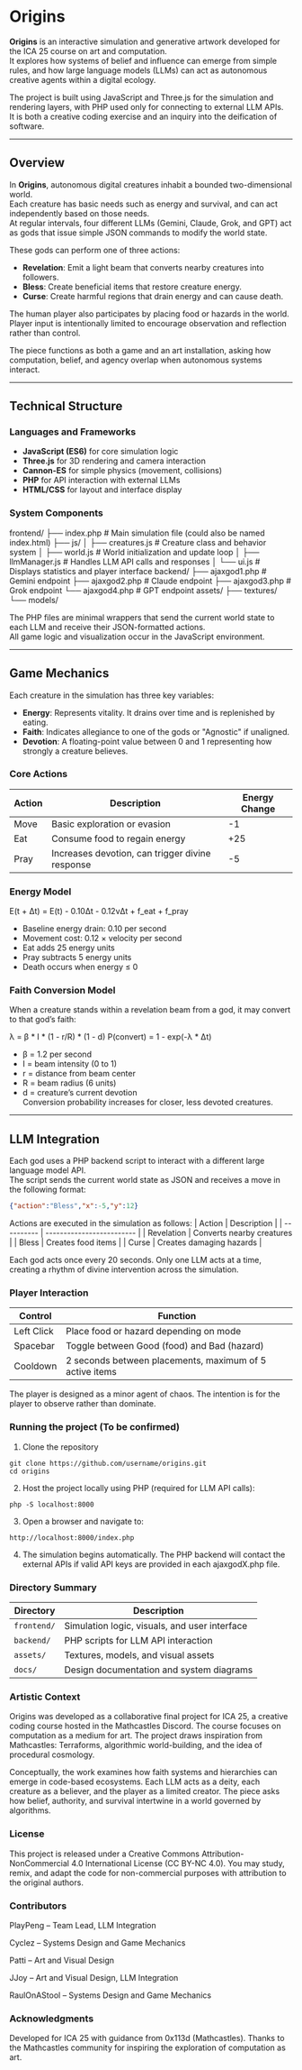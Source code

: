 # Origins

**Origins** is an interactive simulation and generative artwork developed for the ICA 25 course on art and computation.  
It explores how systems of belief and influence can emerge from simple rules, and how large language models (LLMs) can act as autonomous creative agents within a digital ecology.

The project is built using JavaScript and Three.js for the simulation and rendering layers, with PHP used only for connecting to external LLM APIs.  
It is both a creative coding exercise and an inquiry into the deification of software.

---

## Overview

In **Origins**, autonomous digital creatures inhabit a bounded two-dimensional world.  
Each creature has basic needs such as energy and survival, and can act independently based on those needs.  
At regular intervals, four different LLMs (Gemini, Claude, Grok, and GPT) act as gods that issue simple JSON commands to modify the world state.

These gods can perform one of three actions:

- **Revelation**: Emit a light beam that converts nearby creatures into followers.  
- **Bless**: Create beneficial items that restore creature energy.  
- **Curse**: Create harmful regions that drain energy and can cause death.

The human player also participates by placing food or hazards in the world.  
Player input is intentionally limited to encourage observation and reflection rather than control.

The piece functions as both a game and an art installation, asking how computation, belief, and agency overlap when autonomous systems interact.

---

## Technical Structure

### Languages and Frameworks

- **JavaScript (ES6)** for core simulation logic
- **Three.js** for 3D rendering and camera interaction
- **Cannon-ES** for simple physics (movement, collisions)
- **PHP** for API interaction with external LLMs
- **HTML/CSS** for layout and interface display

### System Components

frontend/
├── index.php # Main simulation file (could also be named index.html)
├── js/
│ ├── creatures.js # Creature class and behavior system
│ ├── world.js # World initialization and update loop
│ ├── llmManager.js # Handles LLM API calls and responses
│ └── ui.js # Displays statistics and player interface
backend/
├── ajaxgod1.php # Gemini endpoint
├── ajaxgod2.php # Claude endpoint
├── ajaxgod3.php # Grok endpoint
└── ajaxgod4.php # GPT endpoint
assets/
├── textures/
└── models/


The PHP files are minimal wrappers that send the current world state to each LLM and receive their JSON-formatted actions.  
All game logic and visualization occur in the JavaScript environment.

---

## Game Mechanics

Each creature in the simulation has three key variables:

- **Energy**: Represents vitality. It drains over time and is replenished by eating.  
- **Faith**: Indicates allegiance to one of the gods or "Agnostic" if unaligned.  
- **Devotion**: A floating-point value between 0 and 1 representing how strongly a creature believes.

### Core Actions

| Action | Description | Energy Change |
|---------|--------------|----------------|
| Move | Basic exploration or evasion | -1 |
| Eat | Consume food to regain energy | +25 |
| Pray | Increases devotion, can trigger divine response | -5 |

### Energy Model
E(t + Δt) = E(t) - 0.10Δt - 0.12vΔt + f_eat + f_pray


- Baseline energy drain: 0.10 per second  
- Movement cost: 0.12 × velocity per second  
- Eat adds 25 energy units  
- Pray subtracts 5 energy units  
- Death occurs when energy ≤ 0

### Faith Conversion Model

When a creature stands within a revelation beam from a god, it may convert to that god’s faith:

λ = β * I * (1 - r/R) * (1 - d)
P(convert) = 1 - exp(-λ * Δt)


- β = 1.2 per second  
- I = beam intensity (0 to 1)  
- r = distance from beam center  
- R = beam radius (6 units)  
- d = creature’s current devotion  
Conversion probability increases for closer, less devoted creatures.

---

## LLM Integration

Each god uses a PHP backend script to interact with a different large language model API.  
The script sends the current world state as JSON and receives a move in the following format:

```json
{"action":"Bless","x":-5,"y":12}
```

Actions are executed in the simulation as follows:
| Action     | Description               |
| ---------- | ------------------------- |
| Revelation | Converts nearby creatures |
| Bless      | Creates food items        |
| Curse      | Creates damaging hazards  |

Each god acts once every 20 seconds.
Only one LLM acts at a time, creating a rhythm of divine intervention across the simulation.

### Player Interaction

| Control    | Function                                                |
| ---------- | ------------------------------------------------------- |
| Left Click | Place food or hazard depending on mode                  |
| Spacebar   | Toggle between Good (food) and Bad (hazard)             |
| Cooldown   | 2 seconds between placements, maximum of 5 active items |

The player is designed as a minor agent of chaos.
The intention is for the player to observe rather than dominate.

### Running the project (To be confirmed)
1. Clone the repository
```
git clone https://github.com/username/origins.git
cd origins
```
2. Host the project locally using PHP (required for LLM API calls):
```
php -S localhost:8000
```
3. Open a browser and navigate to:
```
http://localhost:8000/index.php
```
4. The simulation begins automatically.
The PHP backend will contact the external APIs if valid API keys are provided in each ajaxgodX.php file.

### Directory Summary

| Directory   | Description                                   |
| ----------- | --------------------------------------------- |
| `frontend/` | Simulation logic, visuals, and user interface |
| `backend/`  | PHP scripts for LLM API interaction           |
| `assets/`   | Textures, models, and visual assets           |
| `docs/`     | Design documentation and system diagrams      |

### Artistic Context

Origins was developed as a collaborative final project for ICA 25, a creative coding course hosted in the Mathcastles Discord.
The course focuses on computation as a medium for art.
The project draws inspiration from Mathcastles: Terraforms, algorithmic world-building, and the idea of procedural cosmology.

Conceptually, the work examines how faith systems and hierarchies can emerge in code-based ecosystems.
Each LLM acts as a deity, each creature as a believer, and the player as a limited creator.
The piece asks how belief, authority, and survival intertwine in a world governed by algorithms.

### License

This project is released under a Creative Commons Attribution-NonCommercial 4.0 International License (CC BY-NC 4.0).
You may study, remix, and adapt the code for non-commercial purposes with attribution to the original authors.

### Contributors

PlayPeng – Team Lead, LLM Integration

Cyclez – Systems Design and Game Mechanics

Patti – Art and Visual Design

JJoy – Art and Visual Design, LLM Integration

RaulOnAStool – Systems Design and Game Mechanics

### Acknowledgments

Developed for ICA 25 with guidance from 0x113d (Mathcastles).
Thanks to the Mathcastles community for inspiring the exploration of computation as art.
